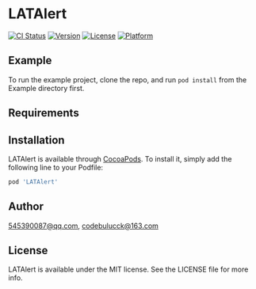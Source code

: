 # LATAlert

[![CI Status](http://img.shields.io/travis/545390087@qq.com/LATAlert.svg?style=flat)](https://travis-ci.org/545390087@qq.com/LATAlert)
[![Version](https://img.shields.io/cocoapods/v/LATAlert.svg?style=flat)](http://cocoapods.org/pods/LATAlert)
[![License](https://img.shields.io/cocoapods/l/LATAlert.svg?style=flat)](http://cocoapods.org/pods/LATAlert)
[![Platform](https://img.shields.io/cocoapods/p/LATAlert.svg?style=flat)](http://cocoapods.org/pods/LATAlert)

## Example

To run the example project, clone the repo, and run `pod install` from the Example directory first.

## Requirements

## Installation

LATAlert is available through [CocoaPods](http://cocoapods.org). To install
it, simply add the following line to your Podfile:

```ruby
pod 'LATAlert'
```

## Author

545390087@qq.com, codebulucck@163.com

## License

LATAlert is available under the MIT license. See the LICENSE file for more info.

